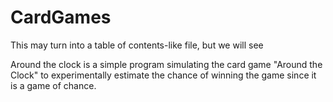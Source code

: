 # CardGames

This may turn into a table of contents-like file, but we will see

Around the clock is a simple program simulating the card game "Around the Clock" to experimentally estimate the chance of winning the game since it is a game of chance.

